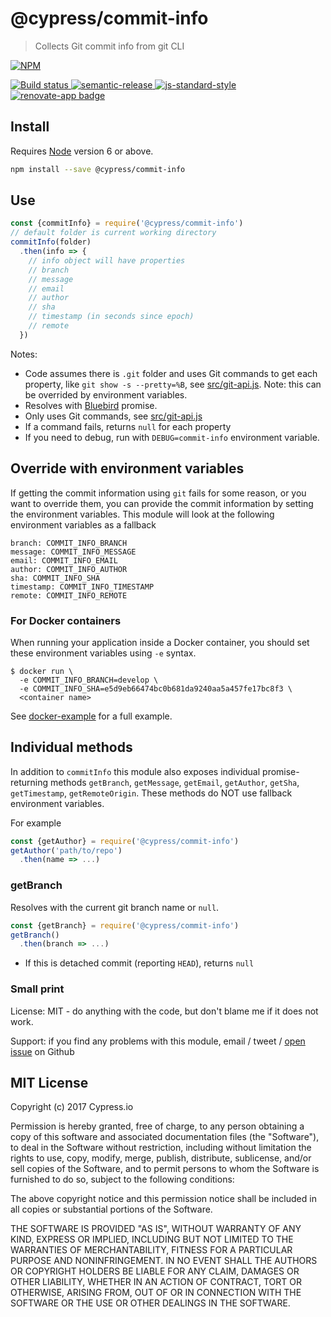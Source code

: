 # @cypress/commit-info

> Collects Git commit info from git CLI

[![NPM][npm-icon] ][npm-url]

[![Build status][ci-image] ][ci-url]
[![semantic-release][semantic-image] ][semantic-url]
[![js-standard-style][standard-image]][standard-url]
[![renovate-app badge][renovate-badge]][renovate-app]

## Install

Requires [Node](https://nodejs.org/en/) version 6 or above.

```sh
npm install --save @cypress/commit-info
```

## Use

```js
const {commitInfo} = require('@cypress/commit-info')
// default folder is current working directory
commitInfo(folder)
  .then(info => {
    // info object will have properties
    // branch
    // message
    // email
    // author
    // sha
    // timestamp (in seconds since epoch)
    // remote
  })
```

Notes:

- Code assumes there is `.git` folder and uses Git commands to get each property, like `git show -s --pretty=%B`, see [src/git-api.js](src/git-api.js). Note: this can be overrided by environment variables.
- Resolves with [Bluebird](https://github.com/petkaantonov/bluebird) promise.
- Only uses Git commands, see [src/git-api.js](src/git-api.js)
- If a command fails, returns `null` for each property
- If you need to debug, run with `DEBUG=commit-info` environment variable.

## Override with environment variables

If getting the commit information using `git` fails for some reason, or you want to override them, you can provide the commit information by setting the environment variables. This module will look at the following environment variables as a fallback

```
branch: COMMIT_INFO_BRANCH
message: COMMIT_INFO_MESSAGE
email: COMMIT_INFO_EMAIL
author: COMMIT_INFO_AUTHOR
sha: COMMIT_INFO_SHA
timestamp: COMMIT_INFO_TIMESTAMP
remote: COMMIT_INFO_REMOTE
```

### For Docker containers

When running your application inside a Docker container, you should set these environment variables using `-e` syntax.

```shell
$ docker run \
  -e COMMIT_INFO_BRANCH=develop \
  -e COMMIT_INFO_SHA=e5d9eb66474bc0b681da9240aa5a457fe17bc8f3 \
  <container name>
```

See [docker-example](docker-example) for a full example.

## Individual methods

In addition to `commitInfo` this module also exposes individual promise-returning
methods `getBranch`, `getMessage`, `getEmail`, `getAuthor`, `getSha`, `getTimestamp`, `getRemoteOrigin`. These methods do NOT use fallback environment variables.

For example

```js
const {getAuthor} = require('@cypress/commit-info')
getAuthor('path/to/repo')
  .then(name => ...)
```

### getBranch

Resolves with the current git branch name or `null`.

```js
const {getBranch} = require('@cypress/commit-info')
getBranch()
  .then(branch => ...)
```

- If this is detached commit (reporting `HEAD`), returns `null`

### Small print

License: MIT - do anything with the code, but don't blame me if it does not work.

Support: if you find any problems with this module, email / tweet /
[open issue](https://github.com/cypress-io/commit-info/issues) on Github

## MIT License

Copyright (c) 2017 Cypress.io

Permission is hereby granted, free of charge, to any person
obtaining a copy of this software and associated documentation
files (the "Software"), to deal in the Software without
restriction, including without limitation the rights to use,
copy, modify, merge, publish, distribute, sublicense, and/or sell
copies of the Software, and to permit persons to whom the
Software is furnished to do so, subject to the following
conditions:

The above copyright notice and this permission notice shall be
included in all copies or substantial portions of the Software.

THE SOFTWARE IS PROVIDED "AS IS", WITHOUT WARRANTY OF ANY KIND,
EXPRESS OR IMPLIED, INCLUDING BUT NOT LIMITED TO THE WARRANTIES
OF MERCHANTABILITY, FITNESS FOR A PARTICULAR PURPOSE AND
NONINFRINGEMENT. IN NO EVENT SHALL THE AUTHORS OR COPYRIGHT
HOLDERS BE LIABLE FOR ANY CLAIM, DAMAGES OR OTHER LIABILITY,
WHETHER IN AN ACTION OF CONTRACT, TORT OR OTHERWISE, ARISING
FROM, OUT OF OR IN CONNECTION WITH THE SOFTWARE OR THE USE OR
OTHER DEALINGS IN THE SOFTWARE.

[npm-icon]: https://nodei.co/npm/@cypress/commit-info.svg?downloads=true
[npm-url]: https://npmjs.org/package/@cypress/commit-info
[ci-image]: https://travis-ci.org/cypress-io/commit-info.svg?branch=master
[ci-url]: https://travis-ci.org/cypress-io/commit-info
[semantic-image]: https://img.shields.io/badge/%20%20%F0%9F%93%A6%F0%9F%9A%80-semantic--release-e10079.svg
[semantic-url]: https://github.com/semantic-release/semantic-release
[standard-image]: https://img.shields.io/badge/code%20style-standard-brightgreen.svg
[standard-url]: http://standardjs.com/
[renovate-badge]: https://img.shields.io/badge/renovate-app-blue.svg
[renovate-app]: https://renovateapp.com/
